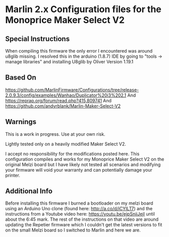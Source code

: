 # Marlin 2.x Configuration files for the Monoprice Maker Select V2

## Special Instructions
When compiling this firmware the only error I encountered was around u8glib missing. I resolved this in the arduino (1.8.7) IDE by going to "tools -> manage libraries" and installing U8glib by Oliver Version 1.19.1

## Based On
https://github.com/MarlinFirmware/Configurations/tree/release-2.0.9.3/config/examples/Wanhao/Duplicator%20i3%202.1
And
https://reprap.org/forum/read.php?415,809741
And
https://github.com/andyrblank/Marlin-Maker-Select-V2
## Warnings
This is a work in progress. Use at your own risk.

Lightly tested only on a heavily modified Maker Select V2.

I accept no responsibility for the modifications posted here. This configuration compiles and works for my Monoprice Maker Select V2 on the original Melzi board but I have likely not tested all scenarios and modifying your firmware will void your warranty and can potentially damage your printer.
## Additional Info
Before installing this firmware I burned a bootloader on my melzi board using an Arduino Uno clone (found here: http://a.co/d/iCYILT7) and the instructions from a Youtube video here: https://youtu.be/ejpSniiJejI until about the 6:45 mark. The rest of the instructions on that video are around updating the Repetier firmware which I couldn't get the latest versions to fit on the small Melzi board so I switched to Marlin and here we are.